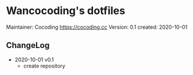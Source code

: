 # Wancocoding's dotfiles


Maintainer:		Cocoding  <https://cocoding.cc>
Version:		0.1
created:		2020-10-01


## ChangeLog

* 2020-10-01 v0.1
	- create repository
